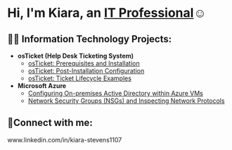 <h1>Hi, I'm Kiara, an <a href="www.linkedin.com/in/kiara-stevens1107">IT Professional</a>☺</h1>

<h2>👨‍💻 Information Technology Projects:</h2>

- <b>osTicket (Help Desk Ticketing System)</b>
  - [osTicket: Prerequisites and Installation](https://github.com/kiarastevens1/osticket-prereqs)
  - [osTicket: Post-Installation Configuration](https://github.com/kiarastevens1/post-install-config)
  - [osTicket: Ticket Lifecycle Examples](https://github.com/kiarastevens1/ticket-lifecycle)
- <b>Microsoft Azure</b>
  - [Configuring On-premises Active Directory within Azure VMs](https://github.com/kiarastevens1/configure-ad)
  - [Network Security Groups (NSGs) and Inspecting Network Protocols](https://github.com/kiarastevens1/azure-network-protocols)

<h2>🤳Connect with me:</h2>
www.linkedin.com/in/kiara-stevens1107


